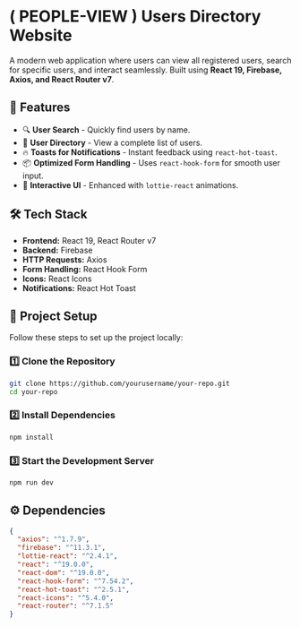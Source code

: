 # ( PEOPLE-VIEW ) Users Directory Website

A modern web application where users can view all registered users, search for specific users, and interact seamlessly. Built using **React 19, Firebase, Axios, and React Router v7**.

## 🚀 Features

- 🔍 **User Search** - Quickly find users by name.
- 👥 **User Directory** - View a complete list of users.
- 🔥 **Toasts for Notifications** - Instant feedback using `react-hot-toast`.
- 📦 **Optimized Form Handling** - Uses `react-hook-form` for smooth user input.
- 🌟 **Interactive UI** - Enhanced with `lottie-react` animations.

## 🛠️ Tech Stack

- **Frontend:** React 19, React Router v7
- **Backend:** Firebase
- **HTTP Requests:** Axios
- **Form Handling:** React Hook Form
- **Icons:** React Icons
- **Notifications:** React Hot Toast

## 📂 Project Setup

Follow these steps to set up the project locally:

### 1️⃣ Clone the Repository
```sh
git clone https://github.com/yourusername/your-repo.git
cd your-repo
```

### 2️⃣ Install Dependencies
```sh
npm install
```

### 3️⃣ Start the Development Server
```sh
npm run dev
```

## ⚙️ Dependencies
```json
{
  "axios": "^1.7.9",
  "firebase": "^11.3.1",
  "lottie-react": "^2.4.1",
  "react": "^19.0.0",
  "react-dom": "^19.0.0",
  "react-hook-form": "^7.54.2",
  "react-hot-toast": "^2.5.1",
  "react-icons": "^5.4.0",
  "react-router": "^7.1.5"
}
```


